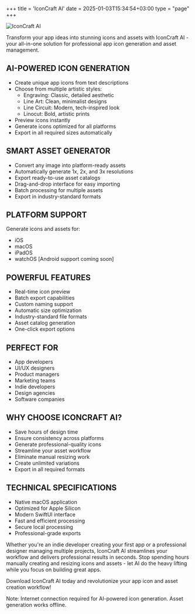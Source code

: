 +++
title = 'IconCraft AI'
date = 2025-01-03T15:34:54+03:00
type = "page"
+++

![IconCraft AI](/images/iconcraftai.png)

Transform your app ideas into stunning icons and assets with IconCraft AI - your all-in-one solution for professional app icon generation and asset management.

## AI-POWERED ICON GENERATION
- Create unique app icons from text descriptions
- Choose from multiple artistic styles:
  - Engraving: Classic, detailed aesthetic
  - Line Art: Clean, minimalist designs
  - Line Circuit: Modern, tech-inspired look
  - Linocut: Bold, artistic prints
- Preview icons instantly
- Generate icons optimized for all platforms
- Export in all required sizes automatically

## SMART ASSET GENERATOR
- Convert any image into platform-ready assets
- Automatically generate 1x, 2x, and 3x resolutions
- Export ready-to-use asset catalogs
- Drag-and-drop interface for easy importing
- Batch processing for multiple assets
- Export in industry-standard formats

## PLATFORM SUPPORT
Generate icons and assets for:
- iOS
- macOS
- iPadOS
- watchOS
[Android support coming soon]

## POWERFUL FEATURES
- Real-time icon preview
- Batch export capabilities
- Custom naming support
- Automatic size optimization
- Industry-standard file formats
- Asset catalog generation
- One-click export options

## PERFECT FOR
- App developers
- UI/UX designers
- Product managers
- Marketing teams
- Indie developers
- Design agencies
- Software companies

## WHY CHOOSE ICONCRAFT AI?
- Save hours of design time
- Ensure consistency across platforms
- Generate professional-quality icons
- Streamline your asset workflow
- Eliminate manual resizing work
- Create unlimited variations
- Export in all required formats

## TECHNICAL SPECIFICATIONS
- Native macOS application
- Optimized for Apple Silicon
- Modern SwiftUI interface
- Fast and efficient processing
- Secure local processing
- Professional-grade exports

Whether you're an indie developer creating your first app or a professional designer managing multiple projects, IconCraft AI streamlines your workflow and delivers professional results in seconds. Stop spending hours manually creating and resizing icons and assets - let AI do the heavy lifting while you focus on building great apps.

Download IconCraft AI today and revolutionize your app icon and asset creation workflow!

Note: Internet connection required for AI-powered icon generation. Asset generation works offline.